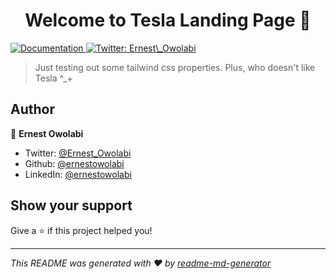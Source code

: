 <h1 align="center">Welcome to Tesla Landing Page 👋</h1>
<p>
  <a href="Nothing much to see here, unless you want to just look at inexperienced code. ¯\_( ͡° ͜ʖ ͡°)_/¯" target="_blank">
    <img alt="Documentation" src="https://img.shields.io/badge/documentation-yes-brightgreen.svg" />
  </a>
  <a href="https://twitter.com/Ernest\_Owolabi" target="_blank">
    <img alt="Twitter: Ernest\_Owolabi" src="https://img.shields.io/twitter/follow/Ernest\_Owolabi.svg?style=social" />
  </a>
</p>

> Just testing out some tailwind css properties. Plus, who doesn't like Tesla ^_+

## Author

👤 **Ernest Owolabi**

* Twitter: [@Ernest\_Owolabi](https://twitter.com/Ernest\_Owolabi)
* Github: [@ernestowolabi](https://github.com/ernestowolabi)
* LinkedIn: [@ernestowolabi](https://linkedin.com/in/ernestowolabi)

## Show your support

Give a ⭐️ if this project helped you!

***
_This README was generated with ❤️ by [readme-md-generator](https://github.com/kefranabg/readme-md-generator)_